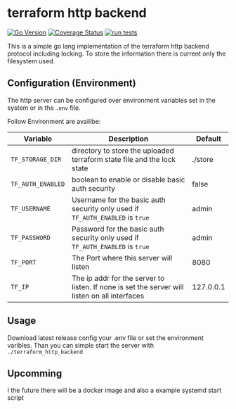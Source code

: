 # terraform http backend

[![Go Version](https://img.shields.io/github/go-mod/go-version/ironpinguin/terraform_http_backend)](https://img.shields.io/github/go-mod/go-version/ironpinguin/terraform_http_backend)
[![Coverage Status](https://img.shields.io/endpoint?url=https://gist.githubusercontent.com/ironpinguin/97d98d096e648370e2848116f7f8289a/raw/terraform_http_backend__main.json)](https://img.shields.io/endpoint?url=https://gist.githubusercontent.com/ironpinguin/97d98d096e648370e2848116f7f8289a/raw/terraform_http_backend__main.json)
[![run tests](https://github.com/ironpinguin/terraform_http_backend/actions/workflows/ci.yaml/badge.svg)](https://github.com/ironpinguin/terraform_http_backend/actions/workflows/ci.yaml)

This is a simple go lang implementation of the terraform http backend protocol including locking.
To store the information there is current only the filesystem used.

## Configuration (Environment)

The http server can be configured over environment variables set in the system or in the `.env` file.

Follow Environment are availibe:

| Variable | Description | Default |
|---------------|------------------------------------------------------------------------------------------|---------|
|`TF_STORAGE_DIR`| directory to store the uploaded terraform state file and the lock state | ./store |
|`TF_AUTH_ENABLED`| boolean to enable or disable basic auth security|false|
|`TF_USERNAME`| Username for the basic auth security only used if `TF_AUTH_ENABLED` is `true`|admin|
|`TF_PASSWORD`| Password  for the basic auth security only used if `TF_AUTH_ENABLED` is `true`|admin|
|`TF_PORT`| The Port where this server will listen |8080|
|`TF_IP`| The ip addr for the server to listen. If none is set the server will listen on all interfaces|127.0.0.1|

## Usage

Download latest release config your .env file or set the environment varibles.
Than you can simple start the server with `./terraform_http_backend`

## Upcomming

I the future there will be a docker image and also a example systemd start script